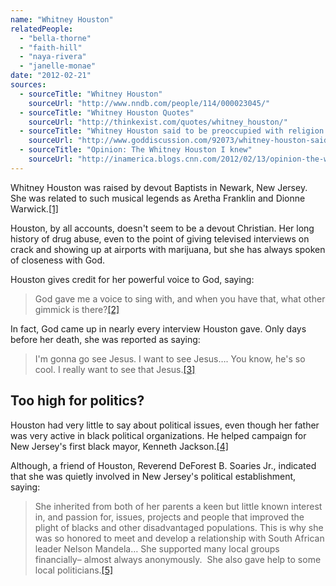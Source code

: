```yaml
---
name: "Whitney Houston"
relatedPeople:
  - "bella-thorne"
  - "faith-hill"
  - "naya-rivera"
  - "janelle-monae"
date: "2012-02-21"
sources:
  - sourceTitle: "Whitney Houston"
    sourceUrl: "http://www.nndb.com/people/114/000023045/"
  - sourceTitle: "Whitney Houston Quotes"
    sourceUrl: "http://thinkexist.com/quotes/whitney_houston/"
  - sourceTitle: "Whitney Houston said to be preoccupied with religion before death; gossip centers around question–did she find God?"
    sourceUrl: "http://www.goddiscussion.com/92073/whitney-houston-said-to-be-preoccupied-with-religion-before-death-gossip-centers-around-question-did-she-find-god/"
  - sourceTitle: "Opinion: The Whitney Houston I knew"
    sourceUrl: "http://inamerica.blogs.cnn.com/2012/02/13/opinion-the-whitney-houston-i-knew/"
---
```


Whitney Houston was raised by devout Baptists in Newark, New Jersey. She was related to such musical legends as Aretha Franklin and Dionne Warwick.<a class="source-citation" href="#http://www.nndb.com/people/114/000023045/" title="Whitney Houston">[1]</a>

Houston, by all accounts, doesn't seem to be a devout Christian. Her long history of drug abuse, even to the point of giving televised interviews on crack and showing up at airports with marijuana, but she has always spoken of closeness with God.

Houston gives credit for her powerful voice to God, saying:

>God gave me a voice to sing with, and when you have that, what other gimmick is there?<a class="source-citation" href="#http://thinkexist.com/quotes/whitney_houston/" title="Whitney Houston Quotes">[2]</a>

In fact, God came up in nearly every interview Houston gave. Only days before her death, she was reported as saying:

>I'm gonna go see Jesus. I want to see Jesus…. You know, he's so cool. I really want to see that Jesus.<a class="source-citation" href="#http://www.goddiscussion.com/92073/whitney-houston-said-to-be-preoccupied-with-religion-before-death-gossip-centers-around-question-did-she-find-god/" title="Whitney Houston said to be preoccupied with religion before death; gossip centers around question–did she find God?">[3]</a>

## Too high for politics?

Houston had very little to say about political issues, even though her father was very active in black political organizations. He helped campaign for New Jersey's first black mayor, Kenneth Jackson.<a class="source-citation" href="#http://inamerica.blogs.cnn.com/2012/02/13/opinion-the-whitney-houston-i-knew/" title="Opinion: The Whitney Houston I knew">[4]</a>

Although, a friend of Houston, Reverend DeForest B. Soaries Jr., indicated that she was quietly involved in New Jersey's political establishment, saying:

>She inherited from both of her parents a keen but little known interest in, and passion for, issues, projects and people that improved the plight of blacks and other disadvantaged populations. This is why she was so honored to meet and develop a relationship with South African leader Nelson Mandela… She supported many local groups financially– almost always anonymously.  She also gave help to some local politicians.<a class="source-citation" href="#http://inamerica.blogs.cnn.com/2012/02/13/opinion-the-whitney-houston-i-knew/" title="Opinion: The Whitney Houston I knew">[5]</a>